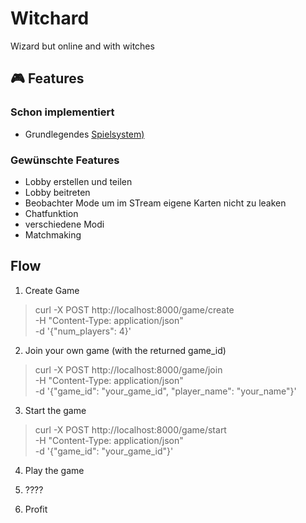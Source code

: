 # Witchard

Wizard but online and with witches

## 🎮 Features

### Schon implementiert
- Grundlegendes [Spielsystem)](https://blog.amigo-spiele.de/content/ap/rule/06900-GB-AmigoRule.pdf)

### Gewünschte Features
- Lobby erstellen und teilen
- Lobby beitreten
- Beobachter Mode um im STream eigene Karten nicht zu leaken
- Chatfunktion
- verschiedene Modi
- Matchmaking

## Flow

1. Create Game 
> curl -X POST http://localhost:8000/game/create \
     -H "Content-Type: application/json" \
     -d '{"num_players": 4}'

2. Join your own game (with the returned game_id)
> curl -X POST http://localhost:8000/game/join \
     -H "Content-Type: application/json" \
     -d '{"game_id": "your_game_id", "player_name": "your_name"}'

3. Start the game
> curl -X POST http://localhost:8000/game/start \
     -H "Content-Type: application/json" \
     -d '{"game_id": "your_game_id"}'

4. Play the game

5. ????

6. Profit